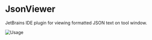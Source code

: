 # JsonViewer
JetBrains IDE plugin for viewing formatted JSON text on tool window.

![Usage](https://github.com/potterhsu/JsonViewer/blob/master/images/usage.png?raw=true)

